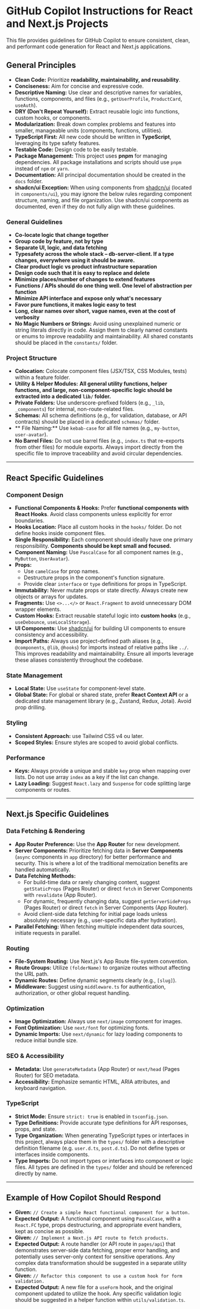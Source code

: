 # GitHub Copilot Instructions for React and Next.js Projects

This file provides guidelines for GitHub Copilot to ensure consistent, clean, and performant code generation for React and Next.js applications.

## General Principles

- **Clean Code:** Prioritize **readability, maintainability, and reusability**.
- **Conciseness:** Aim for concise and expressive code.
- **Descriptive Naming:** Use clear and descriptive names for variables, functions, components, and files (e.g., `getUserProfile`, `ProductCard`, `useAuth`).
- **DRY (Don't Repeat Yourself):** Extract reusable logic into functions, custom hooks, or components.
- **Modularization:** Break down complex problems and features into smaller, manageable units (components, functions, utilities).
- **TypeScript First:** All new code should be written in **TypeScript**, leveraging its type safety features.
- **Testable Code:** Design code to be easily testable.
- **Package Management:** This project uses **pnpm** for managing dependencies. All package installations and scripts should use `pnpm` instead of `npm` or `yarn`.
- **Documentation:** All principal documentation should be created in the `docs` folder.
- **shadcn/ui Exception:** When using components from [shadcn/ui](https://ui.shadcn.com/) (located in `components/ui`), you may ignore the below rules regarding component structure, naming, and file organization. Use shadcn/ui components as documented, even if they do not fully align with these guidelines.

### General Guidelines

- **Co-locate logic that change together**
- **Group code by feature, not by type**
- **Separate UI, logic, and data fetching**
- **Typesafety across the whole stack – db-server-client. If a type changes, everywhere using it should be aware.**
- **Clear product logic vs product infrastructure separation**
- **Design code such that it is easy to replace and delete**
- **Minimize places/number of changes to extend features**
- **Functions / APIs should do one thing well. One level of abstraction per function**
- **Minimize API interface and expose only what's necessary**
- **Favor pure functions, it makes logic easy to test**
- **Long, clear names over short, vague names, even at the cost of verbosity**
- **No Magic Numbers or Strings:** Avoid using unexplained numeric or string literals directly in code. Assign them to clearly named constants or enums to improve readability and maintainability. All shared constants should be placed in the `constants/` folder.

### Project Structure

- **Colocation:** Colocate component files (JSX/TSX, CSS Modules, tests) within a feature folder.
- **Utility & Helper Modules:** **All general utility functions, helper functions, and large, non-component-specific logic should be extracted into a dedicated `lib/` folder.**
- **Private Folders:** Use underscore-prefixed folders (e.g., `_lib`, `_components`) for internal, non-route-related files.
- **Schemas:** All schema definitions (e.g., for validation, database, or API contracts) should be placed in a dedicated `schemas/` folder.
- ** File Naming:** Use `kebab-case` for all file names (e.g., `my-button`, `user-avatar`).
- **No Barrel Files:** Do not use barrel files (e.g., `index.ts` that re-exports from other files) for module exports. Always import directly from the specific file to improve traceability and avoid circular dependencies.

---

## React Specific Guidelines

### Component Design

- **Functional Components & Hooks:** Prefer **functional components with React Hooks**. Avoid class components unless explicitly for error boundaries.
- **Hooks Location:** Place all custom hooks in the `hooks/` folder. Do not define hooks inside component files.
- **Single Responsibility:** Each component should ideally have one primary responsibility. **Components should be kept small and focused.**
- **Component Naming:** Use `PascalCase` for all component names (e.g., `MyButton`, `UserAvatar`).
- **Props:**
  - Use `camelCase` for prop names.
  - Destructure props in the component's function signature.
  - Provide clear `interface` or `type` definitions for props in TypeScript.
- **Immutability:** Never mutate props or state directly. Always create new objects or arrays for updates.
- **Fragments:** Use `<>...</>` or `React.Fragment` to avoid unnecessary DOM wrapper elements.
- **Custom Hooks:** Extract reusable stateful logic into **custom hooks** (e.g., `useDebounce`, `useLocalStorage`).
- **UI Components:** Use [shadcn/ui](https://ui.shadcn.com/) for building UI components to ensure consistency and accessibility.
- **Import Paths:** Always use project-defined path aliases (e.g., `@components`, `@lib`, `@hooks`) for imports instead of relative paths like `../`. This improves readability and maintainability. Ensure all imports leverage these aliases consistently throughout the codebase.

### State Management

- **Local State:** Use `useState` for component-level state.
- **Global State:** For global or shared state, prefer **React Context API** or a dedicated state management library (e.g., Zustand, Redux, Jotai). Avoid prop drilling.

### Styling

- **Consistent Approach:** use Tailwind CSS v4 ou later.
- **Scoped Styles:** Ensure styles are scoped to avoid global conflicts.

### Performance

- **Keys:** Always provide a unique and stable `key` prop when mapping over lists. Do not use array `index` as a key if the list can change.
- **Lazy Loading:** Suggest `React.lazy` and `Suspense` for code splitting large components or routes.

---

## Next.js Specific Guidelines

### Data Fetching & Rendering

- **App Router Preference:** Use the **App Router** for new development.
- **Server Components:** Prioritize fetching data in **Server Components** (`async` components in `app` directory) for better performance and security. This is where a lot of the traditional memoization benefits are handled automatically.
- **Data Fetching Methods:**
  - For build-time data or rarely changing content, suggest `getStaticProps` (Pages Router) or direct `fetch` in Server Components with `revalidate` (App Router).
  - For dynamic, frequently changing data, suggest `getServerSideProps` (Pages Router) or direct `fetch` in Server Components (App Router).
  - Avoid client-side data fetching for initial page loads unless absolutely necessary (e.g., user-specific data after hydration).
- **Parallel Fetching:** When fetching multiple independent data sources, initiate requests in parallel.

### Routing

- **File-System Routing:** Use Next.js's App Route file-system convention.
- **Route Groups:** Utilize `(folderName)` to organize routes without affecting the URL path.
- **Dynamic Routes:** Define dynamic segments clearly (e.g., `[slug]`).
- **Middleware:** Suggest using `middleware.ts` for authentication, authorization, or other global request handling.

### Optimization

- **Image Optimization:** Always use `next/image` component for images.
- **Font Optimization:** Use `next/font` for optimizing fonts.
- **Dynamic Imports:** Use `next/dynamic` for lazy loading components to reduce initial bundle size.

### SEO & Accessibility

- **Metadata:** Use `generateMetadata` (App Router) or `next/head` (Pages Router) for SEO metadata.
- **Accessibility:** Emphasize semantic HTML, ARIA attributes, and keyboard navigation.

### TypeScript

- **Strict Mode:** Ensure `strict: true` is enabled in `tsconfig.json`.
- **Type Definitions:** Provide accurate type definitions for API responses, props, and state.
- **Type Organization:** When generating TypeScript types or interfaces in this project, always place them in the `types/` folder with a descriptive definition filename (e.g. `user.d.ts`, `post.d.ts`). Do not define types or interfaces inside components.
- **Type Imports:** Do not import types or interfaces into component or logic files. All types are defined in the `types/` folder and should be referenced directly by name.

---

## Example of How Copilot Should Respond

- **Given:** `// Create a simple React functional component for a button.`
- **Expected Output:** A functional component using `PascalCase`, with a `React.FC` type, props destructuring, and appropriate event handlers, kept as concise as possible.
- **Given:** `// Implement a Next.js API route to fetch products.`
- **Expected Output:** A route handler (or API route in `pages/api`) that demonstrates server-side data fetching, proper error handling, and potentially uses server-only context for sensitive operations. Any complex data transformation should be suggested in a separate utility function.
- **Given:** `// Refactor this component to use a custom hook for form validation.`
- **Expected Output:** A new file for a `useForm` hook, and the original component updated to utilize the hook. Any specific validation logic should be suggested in a helper function within `utils/validation.ts`.